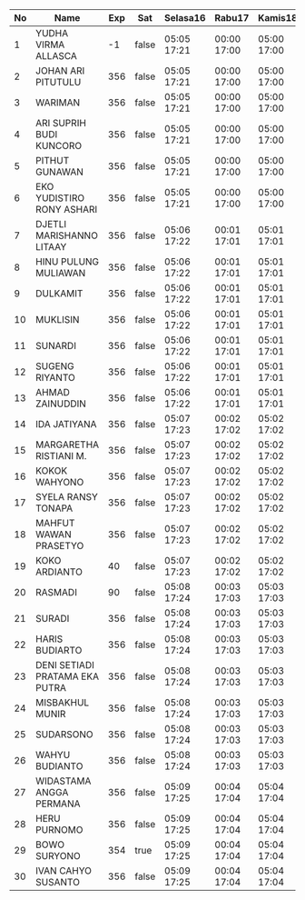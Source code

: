 | No | Name | Exp | Sat | Selasa16 | Rabu17 | Kamis18 | Jumat19 | Sabtu20 |
|-----|-----|-----|-----|-----|-----|-----|-----|-----|
| 1 | YUDHA VIRMA ALLASCA | -1 | false | 05:05 17:21 | 00:00 17:00 | 05:00 17:00 | 05:18 17:00 | -- |
| 2 | JOHAN ARI PITUTULU | 356 | false | 05:05 17:21 | 00:00 17:00 | 05:00 17:00 | 05:18 17:00 | -- |
| 3 | WARIMAN | 356 | false | 05:05 17:21 | 00:00 17:00 | 05:00 17:00 | 05:18 17:00 | -- |
| 4 | ARI SUPRIH BUDI KUNCORO | 356 | false | 05:05 17:21 | 00:00 17:00 | 05:00 17:00 | 05:18 17:00 | -- |
| 5 | PITHUT GUNAWAN | 356 | false | 05:05 17:21 | 00:00 17:00 | 05:00 17:00 | 05:18 17:00 | -- |
| 6 | EKO YUDISTIRO RONY ASHARI | 356 | false | 05:05 17:21 | 00:00 17:00 | 05:00 17:00 | 05:18 17:00 | -- |
| 7 | DJETLI MARISHANNO LITAAY | 356 | false | 05:06 17:22 | 00:01 17:01 | 05:01 17:01 | 05:19 17:01 | -- |
| 8 | HINU PULUNG MULIAWAN | 356 | false | 05:06 17:22 | 00:01 17:01 | 05:01 17:01 | 05:19 17:01 | -- |
| 9 | DULKAMIT | 356 | false | 05:06 17:22 | 00:01 17:01 | 05:01 17:01 | 05:19 17:01 | -- |
| 10 | MUKLISIN | 356 | false | 05:06 17:22 | 00:01 17:01 | 05:01 17:01 | 05:19 17:01 | -- |
| 11 | SUNARDI | 356 | false | 05:06 17:22 | 00:01 17:01 | 05:01 17:01 | 05:19 17:01 | -- |
| 12 | SUGENG RIYANTO | 356 | false | 05:06 17:22 | 00:01 17:01 | 05:01 17:01 | 05:19 17:01 | -- |
| 13 | AHMAD ZAINUDDIN | 356 | false | 05:06 17:22 | 00:01 17:01 | 05:01 17:01 | 05:20 17:01 | -- |
| 14 | IDA JATIYANA | 356 | false | 05:07 17:23 | 00:02 17:02 | 05:02 17:02 | 05:20 17:02 | -- |
| 15 | MARGARETHA RISTIANI M. | 356 | false | 05:07 17:23 | 00:02 17:02 | 05:02 17:02 | 05:20 17:02 | -- |
| 16 | KOKOK WAHYONO | 356 | false | 05:07 17:23 | 00:02 17:02 | 05:02 17:02 | 05:20 17:02 | -- |
| 17 | SYELA RANSY TONAPA | 356 | false | 05:07 17:23 | 00:02 17:02 | 05:02 17:02 | 05:20 17:02 | -- |
| 18 | MAHFUT WAWAN PRASETYO | 356 | false | 05:07 17:23 | 00:02 17:02 | 05:02 17:02 | 05:20 17:02 | -- |
| 19 | KOKO ARDIANTO | 40 | false | 05:07 17:23 | 00:02 17:02 | 05:02 17:02 | 05:20 17:02 | -- |
| 20 | RASMADI | 90 | false | 05:08 17:24 | 00:03 17:03 | 05:03 17:03 | 05:21 17:03 | -- |
| 21 | SURADI | 356 | false | 05:08 17:24 | 00:03 17:03 | 05:03 17:03 | 05:21 17:03 | -- |
| 22 | HARIS BUDIARTO | 356 | false | 05:08 17:24 | 00:03 17:03 | 05:03 17:03 | 05:21 17:03 | -- |
| 23 | DENI SETIADI PRATAMA EKA PUTRA | 356 | false | 05:08 17:24 | 00:03 17:03 | 05:03 17:03 | 05:21 17:03 | -- |
| 24 | MISBAKHUL MUNIR | 356 | false | 05:08 17:24 | 00:03 17:03 | 05:03 17:03 | 05:21 17:03 | -- |
| 25 | SUDARSONO | 356 | false | 05:08 17:24 | 00:03 17:03 | 05:03 17:03 | 05:21 17:03 | -- |
| 26 | WAHYU BUDIANTO | 356 | false | 05:08 17:24 | 00:03 17:03 | 05:03 17:03 | 05:21 17:03 | -- |
| 27 | WIDASTAMA ANGGA PERMANA | 356 | false | 05:09 17:25 | 00:04 17:04 | 05:04 17:04 | 05:22 17:04 | -- |
| 28 | HERU PURNOMO | 356 | false | 05:09 17:25 | 00:04 17:04 | 05:04 17:04 | 05:22 17:04 | -- |
| 29 | BOWO SURYONO | 354 | true | 05:09 17:25 | 00:04 17:04 | 05:04 17:04 | 05:22 17:04 | 05:07 17:13 |
| 30 | IVAN CAHYO SUSANTO | 356 | false | 05:09 17:25 | 00:04 17:04 | 05:04 17:04 | 05:22 17:04 | -- |
